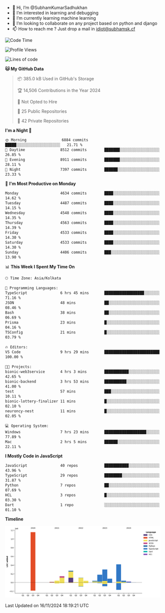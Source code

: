 - 👋 Hi, I’m @SubhamKumarSadhukhan
- 👀 I’m interested in learning and debugging
- 🌱 I’m currently learning machine learning
- 💞️ I’m looking to collaborate on any project based on python and django
- 📫 How to reach me ?
      Just drop a mail in idiot@subhamsk.cf

<!---
SubhamKumarSadhukhan/SubhamKumarSadhukhan is a ✨ special ✨ repository because its `README.md` (this file) appears on your GitHub profile.
You can click the Preview link to take a look at your changes.
--->


<!--START_SECTION:waka-->
![Code Time](http://img.shields.io/badge/Code%20Time-2%2C628%20hrs%2029%20mins-blue)

![Profile Views](http://img.shields.io/badge/Profile%20Views-3-blue)

![Lines of code](https://img.shields.io/badge/From%20Hello%20World%20I%27ve%20Written-2.8%20million%20lines%20of%20code-blue)

**🐱 My GitHub Data** 

> 📦 385.0 kB Used in GitHub's Storage 
 > 
> 🏆 14,506 Contributions in the Year 2024
 > 
> 🚫 Not Opted to Hire
 > 
> 📜 25 Public Repositories 
 > 
> 🔑 42 Private Repositories 
 > 
**I'm a Night 🦉** 

```text
🌞 Morning                6884 commits        █████░░░░░░░░░░░░░░░░░░░░   21.71 % 
🌆 Daytime                8512 commits        ███████░░░░░░░░░░░░░░░░░░   26.85 % 
🌃 Evening                8911 commits        ███████░░░░░░░░░░░░░░░░░░   28.11 % 
🌙 Night                  7397 commits        ██████░░░░░░░░░░░░░░░░░░░   23.33 % 
```
📅 **I'm Most Productive on Monday** 

```text
Monday                   4634 commits        ████░░░░░░░░░░░░░░░░░░░░░   14.62 % 
Tuesday                  4487 commits        ████░░░░░░░░░░░░░░░░░░░░░   14.15 % 
Wednesday                4548 commits        ████░░░░░░░░░░░░░░░░░░░░░   14.35 % 
Thursday                 4563 commits        ████░░░░░░░░░░░░░░░░░░░░░   14.39 % 
Friday                   4533 commits        ████░░░░░░░░░░░░░░░░░░░░░   14.30 % 
Saturday                 4533 commits        ████░░░░░░░░░░░░░░░░░░░░░   14.30 % 
Sunday                   4406 commits        ███░░░░░░░░░░░░░░░░░░░░░░   13.90 % 
```


📊 **This Week I Spent My Time On** 

```text
🕑︎ Time Zone: Asia/Kolkata

💬 Programming Languages: 
TypeScript               6 hrs 45 mins       ██████████████████░░░░░░░   71.16 % 
JSON                     48 mins             ██░░░░░░░░░░░░░░░░░░░░░░░   08.46 % 
Bash                     38 mins             ██░░░░░░░░░░░░░░░░░░░░░░░   06.69 % 
Prisma                   23 mins             █░░░░░░░░░░░░░░░░░░░░░░░░   04.16 % 
TSConfig                 21 mins             █░░░░░░░░░░░░░░░░░░░░░░░░   03.79 % 

🔥 Editors: 
VS Code                  9 hrs 29 mins       █████████████████████████   100.00 % 

🐱‍💻 Projects: 
bionic-web3service       4 hrs 3 mins        ███████████░░░░░░░░░░░░░░   42.65 % 
bionic-backend           3 hrs 53 mins       ██████████░░░░░░░░░░░░░░░   41.00 % 
test                     57 mins             ███░░░░░░░░░░░░░░░░░░░░░░   10.11 % 
bionic-lottery-finalizer 11 mins             █░░░░░░░░░░░░░░░░░░░░░░░░   02.10 % 
neuroncy-nest            11 mins             █░░░░░░░░░░░░░░░░░░░░░░░░   02.05 % 

💻 Operating System: 
Windows                  7 hrs 23 mins       ███████████████████░░░░░░   77.89 % 
Mac                      2 hrs 5 mins        ██████░░░░░░░░░░░░░░░░░░░   22.11 % 
```

**I Mostly Code in JavaScript** 

```text
JavaScript               40 repos            ███████████░░░░░░░░░░░░░░   43.96 % 
TypeScript               29 repos            ████████░░░░░░░░░░░░░░░░░   31.87 % 
Python                   7 repos             ██░░░░░░░░░░░░░░░░░░░░░░░   07.69 % 
HCL                      3 repos             █░░░░░░░░░░░░░░░░░░░░░░░░   03.30 % 
Dart                     1 repo              ░░░░░░░░░░░░░░░░░░░░░░░░░   01.10 % 
```



**Timeline**

![Lines of Code chart](https://raw.githubusercontent.com/SubhamKumarSadhukhan/SubhamKumarSadhukhan/main/assets/bar_graph.png)


 Last Updated on 16/11/2024 18:19:21 UTC
<!--END_SECTION:waka-->

